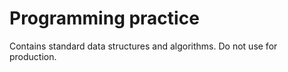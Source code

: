 # Programming practice

Contains standard data structures and algorithms. Do not use for production.

